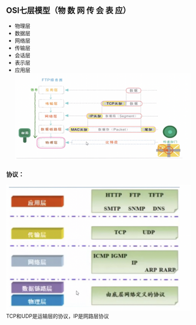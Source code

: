 ## OSI七层模型（物 数 网 传 会 表 应）
- 物理层
- 数据层
- 网络层
- 传输层
- 会话层
- 表示层
- 应用层
![avatar](https://github.com/liangshuangs/vue-study/blob/main/img/img4.png)

### 协议：
![avatar](https://github.com/liangshuangs/vue-study/blob/main/img/img5.png)
TCP和UDP是运输层的协议，IP是网路层协议
